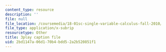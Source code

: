 ```yaml
---
content_type: resource
description: ''
file: null
file_location: /coursemedia/18-01sc-single-variable-calculus-fall-2010/2bd1147a06d170b4bdd52a2b520851f1_ryLdyDrBfvI.srt
file_type: application/x-subrip
resourcetype: Other
title: 3play caption file
uid: 2bd1147a-06d1-70b4-bdd5-2a2b520851f1
---
```

